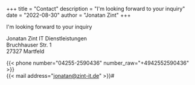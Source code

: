 +++
title = "Contact"
description = "I'm looking forward to your inquiry"
date = "2022-08-30"
author = "Jonatan Zint"
+++

I'm looking forward to your inquiry

Jonatan Zint IT Dienstleistungen  
Bruchhauser Str. 1  
27327 Martfeld  

{{< phone number="04255-2590436" number_raw="+4942552590436" >}}  
{{< mail address="jonatan@zint-it.de" >}}#
